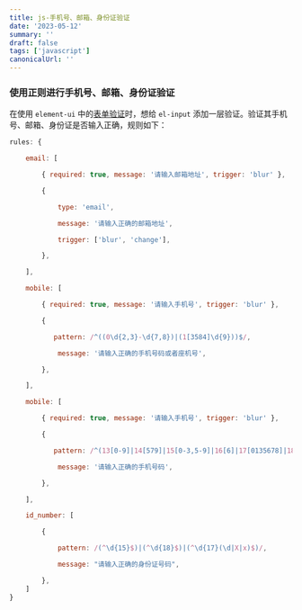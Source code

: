 ```yaml
---
title: js-手机号、邮箱、身份证验证
date: '2023-05-12'
summary: ''
draft: false
tags: ['javascript']
canonicalUrl: ''
---
```


### 使用正则进行手机号、邮箱、身份证验证

在使用 `element-ui` 中的[表单验证](https://element.eleme.cn/#/zh-CN/component/form)时，想给 `el-input` 添加一层验证。验证其手机号、邮箱、身份证是否输入正确，规则如下：

```js
rules: {    

    email: [

        { required: true, message: '请输入邮箱地址', trigger: 'blur' },

        {

            type: 'email',

            message: '请输入正确的邮箱地址',

            trigger: ['blur', 'change'],

        },

    ],

    mobile: [

        { required: true, message: '请输入手机号', trigger: 'blur' },

        {

           pattern: /^((0\d{2,3}-\d{7,8})|(1[3584]\d{9}))$/,

            message: '请输入正确的手机号码或者座机号',

        },

    ],

    mobile: [

        { required: true, message: '请输入手机号', trigger: 'blur' },

        {

           pattern: /^(13[0-9]|14[579]|15[0-3,5-9]|16[6]|17[0135678]|18[0-9]|19[89])\d{8}$/,

            message: '请输入正确的手机号码',

        },

    ],

    id_number: [

        {

            pattern: /(^\d{15}$)|(^\d{18}$)|(^\d{17}(\d|X|x)$)/,

            message: "请输入正确的身份证号码",

        },
    ]
}    
```

